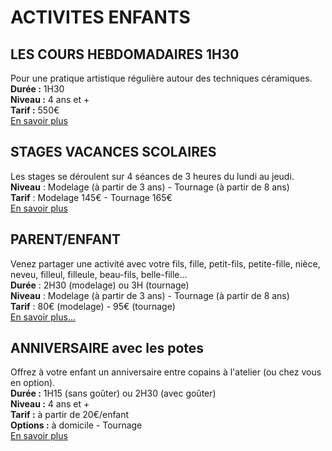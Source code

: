 # ACTIVITES ENFANTS  

## LES COURS HEBDOMADAIRES 1H30
Pour une pratique artistique régulière autour des techniques céramiques.  
**Durée :** 1H30  
**Niveau :** 4 ans et +  
**Tarif :** 550€  
[En savoir plus](pages/cours_enfants)  

## STAGES VACANCES SCOLAIRES
Les stages se déroulent sur 4 séances de 3 heures du lundi au jeudi.  
**Niveau** : Modelage (à partir de 3 ans) - Tournage (à partir de 8 ans)  
**Tarif** : Modelage 145€ - Tournage 165€  
[En savoir plus](pages/stages_enfants)  

## PARENT/ENFANT  
Venez partager une activité avec votre fils, fille, petit-fils, petite-fille, nièce, neveu, filleul, filleule, beau-fils, belle-fille...  
**Durée** : 2H30 (modelage) ou 3H (tournage)  
**Niveau** : Modelage (à partir de 3 ans) - Tournage (à partir de 8 ans)  
**Tarif** : 80€ (modelage) - 95€ (tournage)  
[En savoir plus...](pages/parent_enfant)  

## ANNIVERSAIRE avec les potes
Offrez à votre enfant un anniversaire entre copains à l'atelier (ou chez vous en option).  
**Durée :** 1H15 (sans goûter) ou 2H30 (avec goûter)  
**Niveau :** 4 ans et +  
**Tarif :** à partir de 20€/enfant  
**Options :** à domicile - Tournage  
[En savoir plus](pages/anniversaire_enfants)


